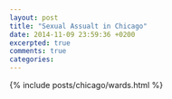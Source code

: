 ```yaml
---
layout: post
title: "Sexual Assualt in Chicago"
date: 2014-11-09 23:59:36 +0200
excerpted: true
comments: true
categories:
---
```



{% include posts/chicago/wards.html %}

